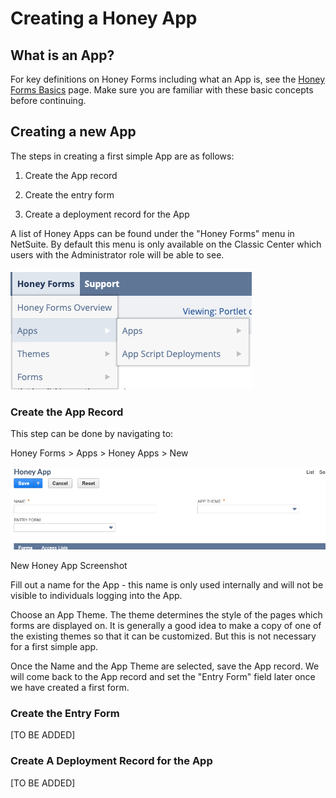 # Creating a Honey App

## What is an App?

For key definitions on Honey Forms including what an App is, see the [Honey Forms Basics](./Honey-Forms-Basics-1cdfc74e-9c2e-4f9d-929c-17dc50fc8e83.md) page. Make sure you are familiar with these basic concepts before continuing. 

## Creating a new App

The steps in creating a first simple App are as follows:

1) Create the App record

2) Create the entry form  

3) Create a deployment record for the App

A list of Honey Apps can be found under the "Honey Forms" menu in NetSuite. By default this menu is only available on the Classic Center which users with the Administrator role will be able to see. 

![](Untitled-a67a1f1e-2b97-40ba-854f-f3a238bb3b0a.png)

### Create the App Record

This step can be done by navigating to:

Honey Forms > Apps > Honey Apps > New

![](Untitled-29e58aef-39f1-4996-87d4-53e28a931e1a.png)

New Honey App Screenshot

Fill out a name for the App - this name is only used internally and will not be visible to individuals logging into the App. 

Choose an App Theme. The theme determines the style of the pages which forms are displayed on. It is generally a good idea to make a copy of one of the existing themes so that it can be customized. But this is not necessary for a first simple app. 

Once the Name and the App Theme are selected, save the App record. We will come back to the App record and set the "Entry Form" field later once we have created a first form. 

### Create the Entry Form

[TO BE ADDED]

### Create A Deployment Record for the App

[TO BE ADDED]